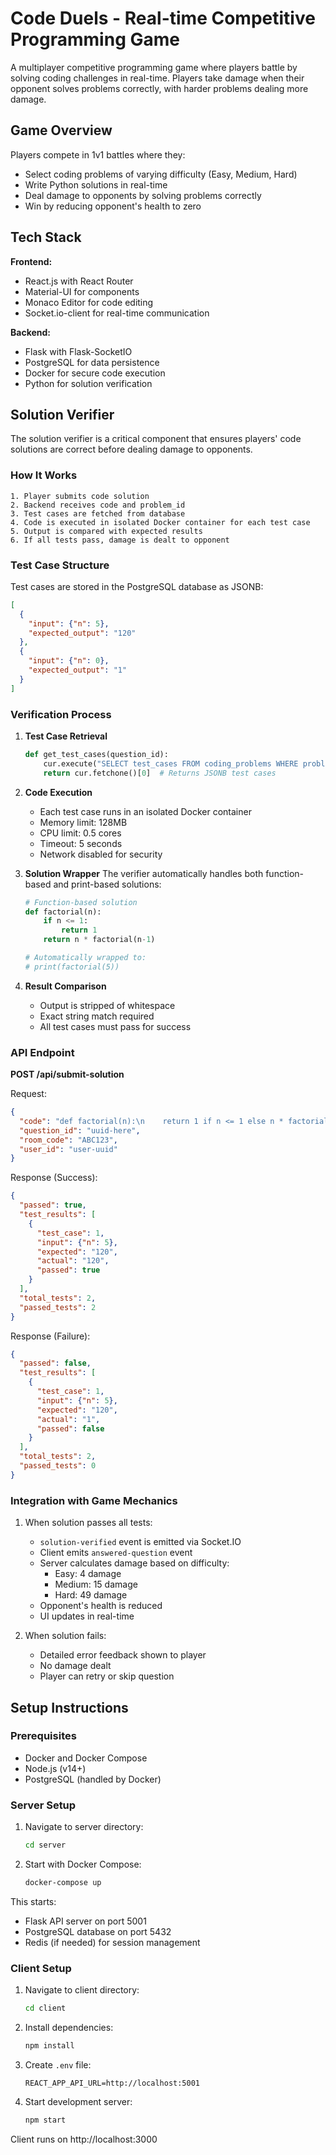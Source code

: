 # Code Duels - Real-time Competitive Programming Game

A multiplayer competitive programming game where players battle by solving coding challenges in real-time. Players take damage when their opponent solves problems correctly, with harder problems dealing more damage.

## Game Overview

Players compete in 1v1 battles where they:
- Select coding problems of varying difficulty (Easy, Medium, Hard)
- Write Python solutions in real-time
- Deal damage to opponents by solving problems correctly
- Win by reducing opponent's health to zero

## Tech Stack

**Frontend:**
- React.js with React Router
- Material-UI for components
- Monaco Editor for code editing
- Socket.io-client for real-time communication

**Backend:**
- Flask with Flask-SocketIO
- PostgreSQL for data persistence
- Docker for secure code execution
- Python for solution verification

## Solution Verifier

The solution verifier is a critical component that ensures players' code solutions are correct before dealing damage to opponents.

### How It Works

```
1. Player submits code solution
2. Backend receives code and problem_id
3. Test cases are fetched from database
4. Code is executed in isolated Docker container for each test case
5. Output is compared with expected results
6. If all tests pass, damage is dealt to opponent
```

### Test Case Structure

Test cases are stored in the PostgreSQL database as JSONB:

```json
[
  {
    "input": {"n": 5},
    "expected_output": "120"
  },
  {
    "input": {"n": 0},
    "expected_output": "1"
  }
]
```

### Verification Process

1. **Test Case Retrieval**
   ```python
   def get_test_cases(question_id):
       cur.execute("SELECT test_cases FROM coding_problems WHERE problem_id = %s", (question_id,))
       return cur.fetchone()[0]  # Returns JSONB test cases
   ```

2. **Code Execution**
   - Each test case runs in an isolated Docker container
   - Memory limit: 128MB
   - CPU limit: 0.5 cores
   - Timeout: 5 seconds
   - Network disabled for security

3. **Solution Wrapper**
   The verifier automatically handles both function-based and print-based solutions:
   
   ```python
   # Function-based solution
   def factorial(n):
       if n <= 1:
           return 1
       return n * factorial(n-1)
   
   # Automatically wrapped to:
   # print(factorial(5))
   ```

4. **Result Comparison**
   - Output is stripped of whitespace
   - Exact string match required
   - All test cases must pass for success

### API Endpoint

**POST /api/submit-solution**

Request:
```json
{
  "code": "def factorial(n):\n    return 1 if n <= 1 else n * factorial(n-1)",
  "question_id": "uuid-here",
  "room_code": "ABC123",
  "user_id": "user-uuid"
}
```

Response (Success):
```json
{
  "passed": true,
  "test_results": [
    {
      "test_case": 1,
      "input": {"n": 5},
      "expected": "120",
      "actual": "120",
      "passed": true
    }
  ],
  "total_tests": 2,
  "passed_tests": 2
}
```

Response (Failure):
```json
{
  "passed": false,
  "test_results": [
    {
      "test_case": 1,
      "input": {"n": 5},
      "expected": "120",
      "actual": "1",
      "passed": false
    }
  ],
  "total_tests": 2,
  "passed_tests": 0
}
```

### Integration with Game Mechanics

1. When solution passes all tests:
   - `solution-verified` event is emitted via Socket.IO
   - Client emits `answered-question` event
   - Server calculates damage based on difficulty:
     - Easy: 4 damage
     - Medium: 15 damage
     - Hard: 49 damage
   - Opponent's health is reduced
   - UI updates in real-time

2. When solution fails:
   - Detailed error feedback shown to player
   - No damage dealt
   - Player can retry or skip question

## Setup Instructions

### Prerequisites
- Docker and Docker Compose
- Node.js (v14+)
- PostgreSQL (handled by Docker)

### Server Setup

1. Navigate to server directory:
   ```bash
   cd server
   ```

2. Start with Docker Compose:
   ```bash
   docker-compose up
   ```

This starts:
- Flask API server on port 5001
- PostgreSQL database on port 5432
- Redis (if needed) for session management

### Client Setup

1. Navigate to client directory:
   ```bash
   cd client
   ```

2. Install dependencies:
   ```bash
   npm install
   ```

3. Create `.env` file:
   ```
   REACT_APP_API_URL=http://localhost:5001
   ```

4. Start development server:
   ```bash
   npm start
   ```

Client runs on http://localhost:3000
